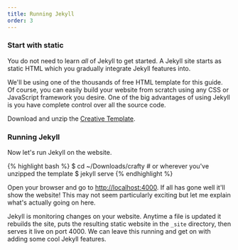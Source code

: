 ```yaml
---
title: Running Jekyll
order: 3
---
```


### Start with static

You do not need to learn _all_ of Jekyll to get started. A Jekyll site starts as static HTML which you gradually integrate Jekyll features into.

We'll be using one of the thousands of free HTML template for this guide. Of course, you can easily build your website from scratch using any CSS or JavaScript framework you desire. One of the big advantages of using Jekyll is you have complete control over all the source code.

Download and unzip the [Creative Template](/creative.zip).

### Running Jekyll

Now let's run Jekyll on the website.

{% highlight bash %}
$ cd ~/Downloads/crafty # or wherever you've unzipped the template
$ jekyll serve
{% endhighlight %}

Open your browser and go to [http://localhost:4000](http://localhost:4000). If all has gone well it'll show the website! This may not seem particularly exciting but let me explain what's actually going on here.

Jekyll is monitoring changes on your website. Anytime a file is updated it rebuilds the site, puts the resulting static website in the `_site` directory, then serves it live on port 4000. We can leave this running and get on with adding some cool Jekyll features.
